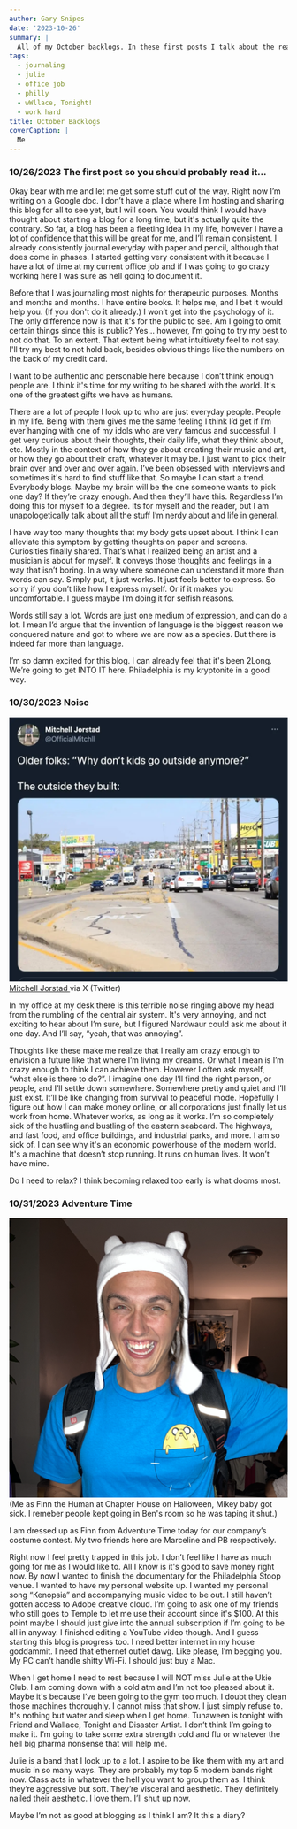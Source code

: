 ```yaml
---
author: Gary Snipes
date: '2023-10-26'
summary: |
  All of my October backlogs. In these first posts I talk about the reasons I'm making it and some other personal jargon. 
tags: 
  - journaling
  - julie
  - office job
  - philly
  - wWllace, Tonight!
  - work hard
title: October Backlogs
coverCaption: |
  Me
---
```

### 10/26/2023 The first post so you should probably read it...
Okay bear with me and let me get some stuff out of the way. Right now I’m writing on a Google doc. I don’t have a place where I’m hosting and sharing this blog for all to see yet, but I will soon. You would think I would have thought about starting a blog for a long time, but it's actually quite the contrary. So far, a blog has been a fleeting idea in my life, however I have a lot of confidence that this will be great for me, and I’ll remain consistent. I already consistently journal everyday with paper and pencil, although that does come in phases. I started getting very consistent with it because I have a lot of time at my current office job and if I was going to go crazy working here I was sure as hell going to document it.

Before that I was journaling most nights for therapeutic purposes. Months and months and months. I have entire books. It helps me, and I bet it would help you. (If you don't do it already.) I won’t get into the psychology of it. The only difference now is that it's for the public to see. Am I going to omit certain things since this is public? Yes... however, I’m going to try my best to not do that. To an extent. That extent being what intuitivety feel to not say. I'll try my best to not hold back, besides obvious things like the numbers on the back of my credit card. 

I want to be authentic and personable here because I don’t think enough people are. I think it's time for my writing to be shared with the world. It's one of the greatest gifts we have as humans. 

There are a lot of people I look up to who are just everyday people. People in my life. Being with them gives me the same feeling I think I’d get if I’m ever hanging with one of my idols who are very famous and successful. I get very curious about their thoughts, their daily life, what they think about, etc. Mostly in the context of how they go about creating their music and art, or how they go about their craft, whatever it may be. I just want to pick their brain over and over and over again. I’ve been obsessed with interviews and sometimes it's hard to find stuff like that. So maybe I can start a trend. Everybody blogs. Maybe my brain will be the one someone wants to pick one day? If they’re crazy enough. And then they’ll have this. Regardless I’m doing this for myself to a degree. Its for myself and the reader, but I am unapologetically talk about all the stuff I’m nerdy about and life in general. 

I have way too many thoughts that my body gets upset about. I think I can alleviate this symptom by getting thoughts on paper and screens. Curiosities finally shared. That’s what I realized being an artist and a musician is about for myself. It conveys those thoughts and feelings in a way that isn’t boring. In a way where someone can understand it more than words can say. Simply put, it just works. It just feels better to express. So sorry if you don’t like how I express myself. Or if it makes you uncomfortable. I guess maybe I’m doing it for selfish reasons.

Words still say a lot. Words are just one medium of expression, and can do a lot. I mean I’d argue that the invention of language is the biggest reason we conquered nature and got to where we are now as a species. But there is indeed far more than language.

I’m so damn excited for this blog. I can already feel that it's been 2Long. We’re going to get INTO IT here. Philadelphia is my kryptonite in a good way. 

### 10/30/2023 Noise
![](noise.jpeg)
[Mitchell Jorstad ](https://x.com/OfficialMitchll/status/1382709940352135175) via X (Twitter)

In my office at my desk there is this terrible noise ringing above my head from the rumbling of the central air system. It's very annoying, and not exciting to hear about I’m sure, but I figured Nardwaur could ask me about it one day. And I’ll say, “yeah, that was annoying”.

Thoughts like these make me realize that I really am crazy enough to envision a future like that where I’m living my dreams. Or what I mean is I’m crazy enough to think I can achieve them. However I often ask myself, “what else is there to do?”. I imagine one day I’ll find the right person, or people, and I’ll settle down somewhere. Somewhere pretty and quiet and I’ll just exist. It’ll be like changing from survival to peaceful mode. Hopefully I figure out how I can make money online, or all corporations just finally let us work from home. Whatever works, as long as it works. I’m so completely sick of the hustling and bustling of the eastern seaboard. The highways, and fast food, and office buildings, and industrial parks, and more. I am so sick of. I can see why it's an economic powerhouse of the modern world. It's a machine that doesn’t stop running. It runs on human lives. It won’t have mine. 

Do I need to relax? I think becoming relaxed too early is what dooms most. 

### 10/31/2023 Adventure Time

![](adventuretime.jpeg)
(Me as Finn the Human at Chapter House on Halloween, Mikey baby got sick. I remeber people kept going in Ben's room so he was taping it shut.)

I am dressed up as Finn from Adventure Time today for our company’s costume contest. My two friends here are Marceline and PB respectively. 

Right now I feel pretty trapped in this job. I don’t feel like I have as much going for me as I would like to. All I know is it's good to save money right now. By now I wanted to finish the documentary for the Philadelphia Stoop venue. I wanted to have my personal website up. I wanted my personal song “Kenopsia” and accompanying music video to be out. I still haven’t gotten access to Adobe creative cloud. I’m going to ask one of my friends who still goes to Temple to let me use their account since it's $100. At this point maybe I should just give into the annual subscription if I’m going to be all in anyway. I finished editing a YouTube video though. And I guess starting this blog is progress too. I need better internet in my house goddammit. I need that ethernet outlet dawg. Like please, I’m begging you. My PC can’t handle shitty Wi-Fi. I should just buy a Mac. 

When I get home I need to rest because I will NOT miss Julie at the Ukie Club. I am coming down with a cold atm and I’m not too pleased about it. Maybe it's because I’ve been going to the gym too much. I doubt they clean those machines thoroughly. I cannot miss that show. I just simply refuse to. It's nothing but water and sleep when I get home. Tunaween is tonight with Friend and Wallace, Tonight and Disaster Artist. I don’t think I’m going to make it. I’m going to take some extra strength cold and flu or whatever the hell big pharma nonsense that will help me.  

Julie is a band that I look up to a lot. I aspire to be like them with my art and music in so many ways. They are probably my top 5 modern bands right now. Class acts in whatever the hell you want to group them as. I think they’re aggressive but soft. They’re visceral and aesthetic. They definitely nailed their aesthetic. I love them. I’ll shut up now.  

Maybe I’m not as good at blogging as I think I am? It this a diary?  
